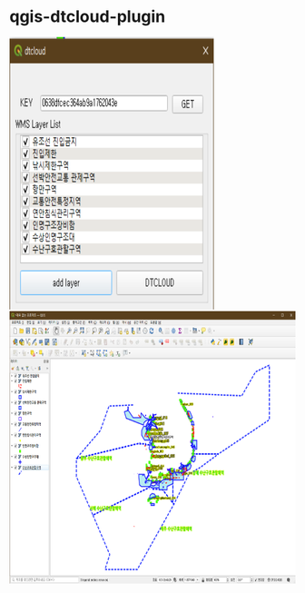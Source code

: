 # qgis-dtcloud-plugin

<img src="./sc001.png" width="360px" height="480px" />
<img src="./sc002.png" width="720px" height="480px" />
